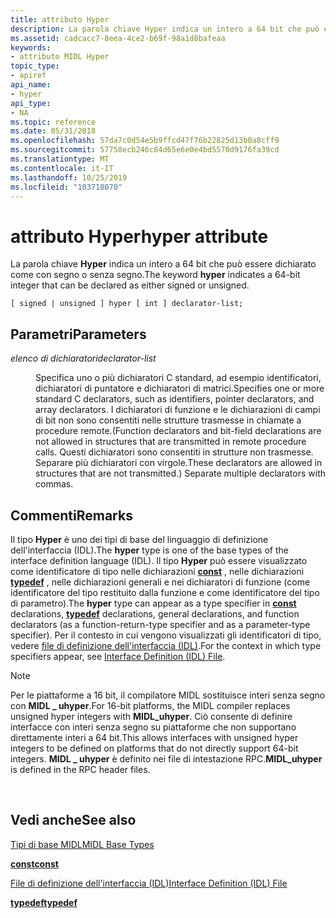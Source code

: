 ```yaml
---
title: attributo Hyper
description: La parola chiave Hyper indica un intero a 64 bit che può essere dichiarato come con segno o senza segno.
ms.assetid: cadcacc7-8eea-4ce2-b69f-98a1d8bafeaa
keywords:
- attributo MIDL Hyper
topic_type:
- apiref
api_name:
- hyper
api_type:
- NA
ms.topic: reference
ms.date: 05/31/2018
ms.openlocfilehash: 57da7c0d54e5b9ffcd47f76b22825d13b0a8cff9
ms.sourcegitcommit: 57758ecb246c84d65e6e0e4bd5570d9176fa39cd
ms.translationtype: MT
ms.contentlocale: it-IT
ms.lasthandoff: 10/25/2019
ms.locfileid: "103718070"
---
```

# <a name="hyper-attribute"></a><span data-ttu-id="9a3d9-104">attributo Hyper</span><span class="sxs-lookup"><span data-stu-id="9a3d9-104">hyper attribute</span></span>

<span data-ttu-id="9a3d9-105">La parola chiave **Hyper** indica un intero a 64 bit che può essere dichiarato come con segno o senza segno.</span><span class="sxs-lookup"><span data-stu-id="9a3d9-105">The keyword **hyper** indicates a 64-bit integer that can be declared as either signed or unsigned.</span></span>

``` syntax
[ signed | unsigned ] hyper [ int ] declarator-list;
```

## <a name="parameters"></a><span data-ttu-id="9a3d9-106">Parametri</span><span class="sxs-lookup"><span data-stu-id="9a3d9-106">Parameters</span></span>

<dl> <dt>

<span data-ttu-id="9a3d9-107">*elenco di dichiaratori*</span><span class="sxs-lookup"><span data-stu-id="9a3d9-107">*declarator-list*</span></span> 
</dt> <dd>

<span data-ttu-id="9a3d9-108">Specifica uno o più dichiaratori C standard, ad esempio identificatori, dichiaratori di puntatore e dichiaratori di matrici.</span><span class="sxs-lookup"><span data-stu-id="9a3d9-108">Specifies one or more standard C declarators, such as identifiers, pointer declarators, and array declarators.</span></span> <span data-ttu-id="9a3d9-109">I dichiaratori di funzione e le dichiarazioni di campi di bit non sono consentiti nelle strutture trasmesse in chiamate a procedure remote.</span><span class="sxs-lookup"><span data-stu-id="9a3d9-109">(Function declarators and bit-field declarations are not allowed in structures that are transmitted in remote procedure calls.</span></span> <span data-ttu-id="9a3d9-110">Questi dichiaratori sono consentiti in strutture non trasmesse. Separare più dichiaratori con virgole.</span><span class="sxs-lookup"><span data-stu-id="9a3d9-110">These declarators are allowed in structures that are not transmitted.) Separate multiple declarators with commas.</span></span>

</dd> </dl>

## <a name="remarks"></a><span data-ttu-id="9a3d9-111">Commenti</span><span class="sxs-lookup"><span data-stu-id="9a3d9-111">Remarks</span></span>

<span data-ttu-id="9a3d9-112">Il tipo **Hyper** è uno dei tipi di base del linguaggio di definizione dell'interfaccia (IDL).</span><span class="sxs-lookup"><span data-stu-id="9a3d9-112">The **hyper** type is one of the base types of the interface definition language (IDL).</span></span> <span data-ttu-id="9a3d9-113">Il tipo **Hyper** può essere visualizzato come identificatore di tipo nelle dichiarazioni [**const**](const.md) , nelle dichiarazioni [**typedef**](typedef.md) , nelle dichiarazioni generali e nei dichiaratori di funzione (come identificatore del tipo restituito dalla funzione e come identificatore del tipo di parametro).</span><span class="sxs-lookup"><span data-stu-id="9a3d9-113">The **hyper** type can appear as a type specifier in [**const**](const.md) declarations, [**typedef**](typedef.md) declarations, general declarations, and function declarators (as a function-return-type specifier and as a parameter-type specifier).</span></span> <span data-ttu-id="9a3d9-114">Per il contesto in cui vengono visualizzati gli identificatori di tipo, vedere [file di definizione dell'interfaccia (IDL)](interface-definition-idl-file.md).</span><span class="sxs-lookup"><span data-stu-id="9a3d9-114">For the context in which type specifiers appear, see [Interface Definition (IDL) File](interface-definition-idl-file.md).</span></span>

> [!Note]  
> <span data-ttu-id="9a3d9-115">Per le piattaforme a 16 bit, il compilatore MIDL sostituisce interi senza segno con **MIDL \_ uhyper**.</span><span class="sxs-lookup"><span data-stu-id="9a3d9-115">For 16-bit platforms, the MIDL compiler replaces unsigned hyper integers with **MIDL\_uhyper**.</span></span> <span data-ttu-id="9a3d9-116">Ciò consente di definire interfacce con interi senza segno su piattaforme che non supportano direttamente interi a 64 bit.</span><span class="sxs-lookup"><span data-stu-id="9a3d9-116">This allows interfaces with unsigned hyper integers to be defined on platforms that do not directly support 64-bit integers.</span></span> <span data-ttu-id="9a3d9-117">**MIDL \_ uhyper** è definito nei file di intestazione RPC.</span><span class="sxs-lookup"><span data-stu-id="9a3d9-117">**MIDL\_uhyper** is defined in the RPC header files.</span></span>

 

## <a name="see-also"></a><span data-ttu-id="9a3d9-118">Vedi anche</span><span class="sxs-lookup"><span data-stu-id="9a3d9-118">See also</span></span>

<dl> <dt>

[<span data-ttu-id="9a3d9-119">Tipi di base MIDL</span><span class="sxs-lookup"><span data-stu-id="9a3d9-119">MIDL Base Types</span></span>](midl-base-types.md)
</dt> <dt>

[<span data-ttu-id="9a3d9-120">**const**</span><span class="sxs-lookup"><span data-stu-id="9a3d9-120">**const**</span></span>](const.md)
</dt> <dt>

[<span data-ttu-id="9a3d9-121">File di definizione dell'interfaccia (IDL)</span><span class="sxs-lookup"><span data-stu-id="9a3d9-121">Interface Definition (IDL) File</span></span>](interface-definition-idl-file.md)
</dt> <dt>

[<span data-ttu-id="9a3d9-122">**typedef**</span><span class="sxs-lookup"><span data-stu-id="9a3d9-122">**typedef**</span></span>](typedef.md)
</dt> </dl>

 

 




